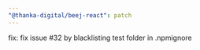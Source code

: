 ```yaml
---
"@thanka-digital/beej-react": patch
---
```


fix: fix issue #32 by blacklisting test folder in .npmignore
